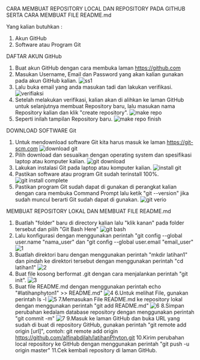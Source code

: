 CARA MEMBUAT REPOSITORY LOCAL DAN REPOSITORY PADA GITHUB SERTA CARA MEMBUAT FILE README.md

Yang kalian butuhkan :
1. Akun GitHub
2. Software atau Program Git

DAFTAR AKUN GitHub

  1. Buat akun GitHub dengan cara membuka laman https://github.com
  2. Masukan Username, Email dan Password yang akan kalian gunakan pada akun GitHub kalian.
  ![ss1](https://user-images.githubusercontent.com/56971806/67515234-78ace680-f6c8-11e9-8be6-cb904284f96d.png)
  3. Lalu buka email yang anda masukan tadi dan lakukan verifikasi.
  ![verifiaksi](https://user-images.githubusercontent.com/56971806/67516894-a0ea1480-f6cb-11e9-8f4f-51cc432e6ded.png)
  4. Setelah melakukan verifikasi, kalian akan di alihkan ke laman GitHub untuk selanjutnya membuat Repository baru, lalu masukan
     nama Repository kalian dan klik "create repository".
  ![make repo](https://user-images.githubusercontent.com/56971806/67517227-5321dc00-f6cc-11e9-9170-86c8344926d9.png)
  5. Seperti inilah tampilan Repository baru.
  ![make repo finish](https://user-images.githubusercontent.com/56971806/67517300-85cbd480-f6cc-11e9-8e5f-39ee7c1c6664.png)
  
DOWNLOAD SOFTWARE Git

  1. Untuk mendownload software Git kita harus masuk ke laman https://git-scm.com
  ![download git](https://user-images.githubusercontent.com/56971806/67517048-ee668180-f6cb-11e9-8f7e-999a25a197c2.png)
  2. Pilih download dan sesuaikan dengan operating system dan spesifikasi laptop atau komputer kalian.
  ![git download](https://user-images.githubusercontent.com/56971806/67517709-61242c80-f6cd-11e9-8023-c3e408500952.png)
  3. Lakukan instalasi Git pada laptop atau komputer kalian.
  ![install git](https://user-images.githubusercontent.com/56971806/67518320-c593bb80-f6ce-11e9-8bec-2d7f431b16ec.png)
  4. Pastikan software atau program Git sudah terinstall 100%.
  ![git install complete](https://user-images.githubusercontent.com/56971806/67518391-ebb95b80-f6ce-11e9-97ed-37038b021405.png)
  5. Pastikan program Git sudah dapat di gunakan di perangkat kalian dengan cara membuka Command Prompt lalu ketik "git
  --version"
     jika sudah muncul berarti Git sudah dapat di gunakan.
  ![git verio](https://user-images.githubusercontent.com/56971806/67518796-acd7d580-f6cf-11e9-9170-92d6fd646554.png)
  
 MEMBUAT REPOSITORY LOKAL DAN MEMBUAT FILE README.md
  
  1. Buatlah "folder" baru di directory kalian lalu "klik kanan" pada folder tersebut dan pilih "Git Bash Here"
  ![git bash](https://user-images.githubusercontent.com/56971806/67519128-620a8d80-f6d0-11e9-80e8-53ea3f21054c.png)
  2. Lalu konfigurasi dengan menggunakan perintah "git config --global user.name "nama_user" dan "git config --global user.email
  "email_user"
  ![1](https://user-images.githubusercontent.com/56971806/67521014-37223880-f6d4-11e9-95f7-d6d3eb2ed0b0.png)
  3. Buatlah direktori baru dengan menggunakan perintah "mkdir latihan1" dan pindah ke direktori tersebut dengan menggunakan
  perintah "cd latihan1"
  ![2](https://user-images.githubusercontent.com/56971806/67521103-646ee680-f6d4-11e9-941c-c82c1177b6e5.png)
  4. Buat file kosong berformat .git dengan cara menjalankan perintah "git init".
  ![3](https://user-images.githubusercontent.com/56971806/67521181-8e280d80-f6d4-11e9-9807-632e3635f48e.png)
  5. Buat file README.md dengan menggunakan perintah echo "#latihanphyton1" >> README.md"
  ![4](https://user-images.githubusercontent.com/56971806/67521300-d1827c00-f6d4-11e9-81fc-a8be66a7167c.png)
  6.Untuk melihat File, gunakan perintah ls -l
  ![5](https://user-images.githubusercontent.com/56971806/67521430-11496380-f6d5-11e9-9ad5-f9d082e5e338.png)
  7.Memasukan File README.md ke repository lokal dengan menggunakan perintah "git add README.md"
  ![6](https://user-images.githubusercontent.com/56971806/67521586-638a8480-f6d5-11e9-832d-cd32e5971ff5.png)
  8.Simpan perubahan kedalam database repository dengan menggunakan perintah "git commit -m"
  ![7](https://user-images.githubusercontent.com/56971806/67521755-af3d2e00-f6d5-11e9-9537-630631ec559a.png)
  9.Masuk ke laman GitHub dan buka URL yang sudah di buat di repository GitHub, gunakan perintah "git remote add origin [url]", contoh: git remote add origin https://github.com/alfinabdilah/latihanPhyton.git
  10.Kirim perubahan local repository ke GitHub dengan menggunakan perintah "git push -u origin master"
  11.Cek kembali repository di laman GitHub.
